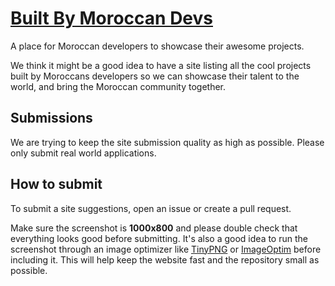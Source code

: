 # [Built By Moroccan Devs](http://builtbymoroccandevs.com)

A place for Moroccan developers to showcase their awesome projects.

We think it might be a good idea to have a site listing all the cool projects built by Moroccans developers so we can showcase their talent to the world, and bring the Moroccan community together.

## Submissions
We are trying to keep the site submission quality as high as possible. Please only submit real world applications.

## How to submit
To submit a site suggestions, open an issue or create a pull request.

Make sure the screenshot is **1000x800** and please double check that everything looks good before submitting. It's also a good idea to run the screenshot through an image optimizer like [TinyPNG](https://tinypng.com/) or [ImageOptim](https://imageoptim.com/) before including it. This will help keep the website fast and the repository small as possible.
